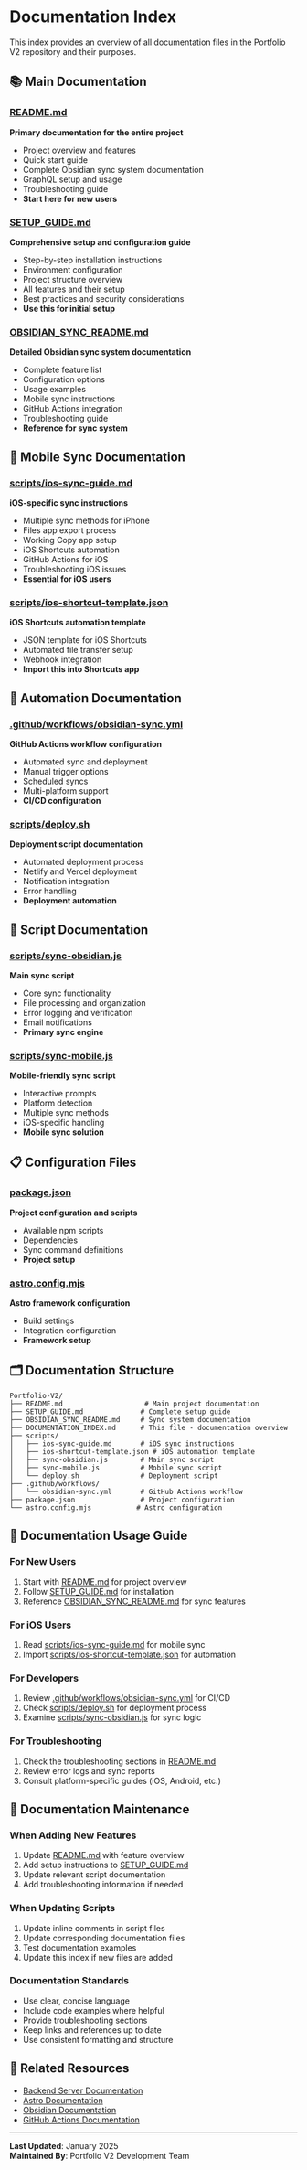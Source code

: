 # Documentation Index

This index provides an overview of all documentation files in the Portfolio V2 repository and their purposes.

## 📚 Main Documentation

### [README.md](README.md)
**Primary documentation for the entire project**
- Project overview and features
- Quick start guide
- Complete Obsidian sync system documentation
- GraphQL setup and usage
- Troubleshooting guide
- **Start here for new users**

### [SETUP_GUIDE.md](SETUP_GUIDE.md)
**Comprehensive setup and configuration guide**
- Step-by-step installation instructions
- Environment configuration
- Project structure overview
- All features and their setup
- Best practices and security considerations
- **Use this for initial setup**

### [OBSIDIAN_SYNC_README.md](OBSIDIAN_SYNC_README.md)
**Detailed Obsidian sync system documentation**
- Complete feature list
- Configuration options
- Usage examples
- Mobile sync instructions
- GitHub Actions integration
- Troubleshooting guide
- **Reference for sync system**

## 📱 Mobile Sync Documentation

### [scripts/ios-sync-guide.md](scripts/ios-sync-guide.md)
**iOS-specific sync instructions**
- Multiple sync methods for iPhone
- Files app export process
- Working Copy app setup
- iOS Shortcuts automation
- GitHub Actions for iOS
- Troubleshooting iOS issues
- **Essential for iOS users**

### [scripts/ios-shortcut-template.json](scripts/ios-shortcut-template.json)
**iOS Shortcuts automation template**
- JSON template for iOS Shortcuts
- Automated file transfer setup
- Webhook integration
- **Import this into Shortcuts app**

## 🤖 Automation Documentation

### [.github/workflows/obsidian-sync.yml](.github/workflows/obsidian-sync.yml)
**GitHub Actions workflow configuration**
- Automated sync and deployment
- Manual trigger options
- Scheduled syncs
- Multi-platform support
- **CI/CD configuration**

### [scripts/deploy.sh](scripts/deploy.sh)
**Deployment script documentation**
- Automated deployment process
- Netlify and Vercel deployment
- Notification integration
- Error handling
- **Deployment automation**

## 🔧 Script Documentation

### [scripts/sync-obsidian.js](scripts/sync-obsidian.js)
**Main sync script**
- Core sync functionality
- File processing and organization
- Error logging and verification
- Email notifications
- **Primary sync engine**

### [scripts/sync-mobile.js](scripts/sync-mobile.js)
**Mobile-friendly sync script**
- Interactive prompts
- Platform detection
- Multiple sync methods
- iOS-specific handling
- **Mobile sync solution**

## 📋 Configuration Files

### [package.json](package.json)
**Project configuration and scripts**
- Available npm scripts
- Dependencies
- Sync command definitions
- **Project setup**

### [astro.config.mjs](astro.config.mjs)
**Astro framework configuration**
- Build settings
- Integration configuration
- **Framework setup**

## 🗂️ Documentation Structure

```
Portfolio-V2/
├── README.md                    # Main project documentation
├── SETUP_GUIDE.md              # Complete setup guide
├── OBSIDIAN_SYNC_README.md     # Sync system documentation
├── DOCUMENTATION_INDEX.md      # This file - documentation overview
├── scripts/
│   ├── ios-sync-guide.md       # iOS sync instructions
│   ├── ios-shortcut-template.json # iOS automation template
│   ├── sync-obsidian.js        # Main sync script
│   ├── sync-mobile.js          # Mobile sync script
│   └── deploy.sh               # Deployment script
├── .github/workflows/
│   └── obsidian-sync.yml       # GitHub Actions workflow
├── package.json                # Project configuration
└── astro.config.mjs           # Astro configuration
```

## 🎯 Documentation Usage Guide

### For New Users
1. Start with [README.md](README.md) for project overview
2. Follow [SETUP_GUIDE.md](SETUP_GUIDE.md) for installation
3. Reference [OBSIDIAN_SYNC_README.md](OBSIDIAN_SYNC_README.md) for sync features

### For iOS Users
1. Read [scripts/ios-sync-guide.md](scripts/ios-sync-guide.md) for mobile sync
2. Import [scripts/ios-shortcut-template.json](scripts/ios-shortcut-template.json) for automation

### For Developers
1. Review [.github/workflows/obsidian-sync.yml](.github/workflows/obsidian-sync.yml) for CI/CD
2. Check [scripts/deploy.sh](scripts/deploy.sh) for deployment process
3. Examine [scripts/sync-obsidian.js](scripts/sync-obsidian.js) for sync logic

### For Troubleshooting
1. Check the troubleshooting sections in [README.md](README.md)
2. Review error logs and sync reports
3. Consult platform-specific guides (iOS, Android, etc.)

## 📝 Documentation Maintenance

### When Adding New Features
1. Update [README.md](README.md) with feature overview
2. Add setup instructions to [SETUP_GUIDE.md](SETUP_GUIDE.md)
3. Update relevant script documentation
4. Add troubleshooting information if needed

### When Updating Scripts
1. Update inline comments in script files
2. Update corresponding documentation files
3. Test documentation examples
4. Update this index if new files are added

### Documentation Standards
- Use clear, concise language
- Include code examples where helpful
- Provide troubleshooting sections
- Keep links and references up to date
- Use consistent formatting and structure

## 🔗 Related Resources

- [Backend Server Documentation](https://github.com/bangsluke/bangsluke-backend-server)
- [Astro Documentation](https://docs.astro.build/)
- [Obsidian Documentation](https://help.obsidian.md/)
- [GitHub Actions Documentation](https://docs.github.com/en/actions)

---

**Last Updated**: January 2025  
**Maintained By**: Portfolio V2 Development Team 